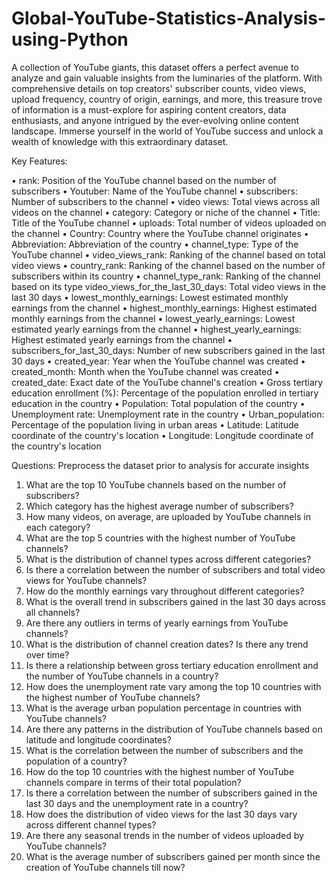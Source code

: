 # Global-YouTube-Statistics-Analysis-using-Python

A collection of YouTube giants, this dataset offers a perfect avenue to analyze and gain valuable insights from the luminaries of the platform. With comprehensive details on top creators' subscriber counts, video views, upload frequency, country of origin, earnings, and more, this treasure trove of information is a must-explore for aspiring content creators, data enthusiasts, and anyone intrigued by the ever-evolving online content landscape. Immerse yourself in the world of YouTube success and unlock a wealth of knowledge with this extraordinary dataset.

Key Features:

•	rank: Position of the YouTube channel based on the number of subscribers
•	Youtuber: Name of the YouTube channel
•	subscribers: Number of subscribers to the channel
•	video views: Total views across all videos on the channel
•	category: Category or niche of the channel
•	Title: Title of the YouTube channel
•	uploads: Total number of videos uploaded on the channel
•	Country: Country where the YouTube channel originates
•	Abbreviation: Abbreviation of the country
•	channel_type: Type of the YouTube channel 
•	video_views_rank: Ranking of the channel based on total video views
•	country_rank: Ranking of the channel based on the number of subscribers within its country
•	channel_type_rank: Ranking of the channel based on its type video_views_for_the_last_30_days: Total video views in the last 30 days
•	lowest_monthly_earnings: Lowest estimated monthly earnings from the channel
•	highest_monthly_earnings: Highest estimated monthly earnings from the channel
•	lowest_yearly_earnings: Lowest estimated yearly earnings from the channel
•	highest_yearly_earnings: Highest estimated yearly earnings from the channel
•	subscribers_for_last_30_days: Number of new subscribers gained in the last 30 days
•	created_year: Year when the YouTube channel was created
•	created_month: Month when the YouTube channel was created
•	created_date: Exact date of the YouTube channel's creation
•	Gross tertiary education enrollment (%): Percentage of the population enrolled in tertiary education in the country
•	Population: Total population of the country
•	Unemployment rate: Unemployment rate in the country
•	Urban_population: Percentage of the population living in urban areas
•	Latitude: Latitude coordinate of the country's location
•	Longitude: Longitude coordinate of the country's location



Questions:
Preprocess the dataset prior to analysis for accurate insights
1.	What are the top 10 YouTube channels based on the number of subscribers?
2.	Which category has the highest average number of subscribers?
3.	How many videos, on average, are uploaded by YouTube channels in each category?
4.	What are the top 5 countries with the highest number of YouTube channels?
5.	What is the distribution of channel types across different categories?
6.	Is there a correlation between the number of subscribers and total video views for YouTube channels?
7.	How do the monthly earnings vary throughout different categories?
8.	What is the overall trend in subscribers gained in the last 30 days across all channels?
9.	Are there any outliers in terms of yearly earnings from YouTube channels?
10.	What is the distribution of channel creation dates? Is there any trend over time?
11.	Is there a relationship between gross tertiary education enrollment and the number of YouTube channels in a country?
12.	How does the unemployment rate vary among the top 10 countries with the highest number of YouTube channels?
13.	What is the average urban population percentage in countries with YouTube channels?
14.	Are there any patterns in the distribution of YouTube channels based on latitude and longitude coordinates?
15.	What is the correlation between the number of subscribers and the population of a country?
16.	How do the top 10 countries with the highest number of YouTube channels compare in terms of their total population?
17.	Is there a correlation between the number of subscribers gained in the last 30 days and the unemployment rate in a country?
18.	How does the distribution of video views for the last 30 days vary across different channel types?
19.	Are there any seasonal trends in the number of videos uploaded by YouTube channels?
20.	What is the average number of subscribers gained per month since the creation of YouTube channels till now?
